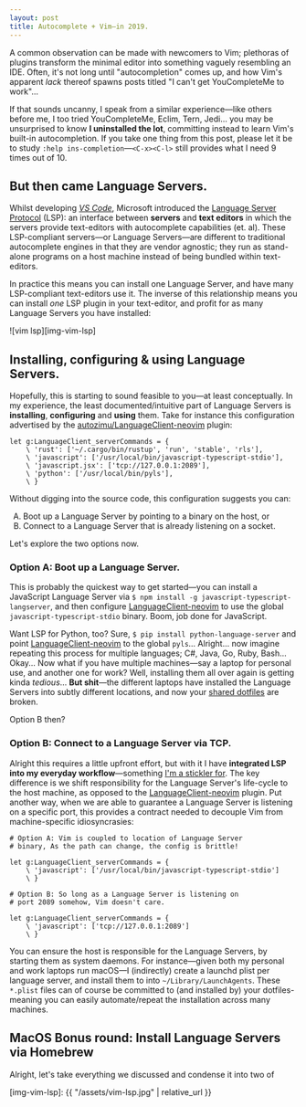 ```yaml
---
layout: post
title: Autocomplete + Vim—in 2019.
---
```


A common observation can be made with newcomers to Vim; plethoras of plugins
transform the minimal editor into something vaguely resembling an IDE. Often,
it's not long until "autocompletion" comes up, and how Vim's apparent _lack_
thereof spawns posts titled "I can't get YouCompleteMe to work"...

If that sounds uncanny, I speak from a similar experience—like others before me,
I too tried YouCompleteMe, Eclim, Tern, Jedi... you may be unsurprised to know
**I uninstalled the lot**, committing instead to learn Vim's built-in
autocompletion. If you take one thing from this post, please let it be to study
`:help ins-completion`—`<C-x><C-l>` still provides what I need 9 times out of
10.

## But then came Language Servers.

Whilst developing _[VS Code][vscode-site]_, Microsoft introduced the [Language
Server Protocol][lsp-site] (LSP): an interface between **servers** and **text
editors** in which the servers provide text-editors with autocomplete
capabilities (et. al). These LSP-compliant servers—or Language Servers—are
different to traditional autocomplete engines in that they are vendor agnostic;
they run as stand-alone programs on a host machine instead of being bundled
within text-editors.

In practice this means you can install one Language Server, and have many
LSP-compliant text-editors use it. The inverse of this relationship means you
can install _one_ LSP plugin in your text-editor, and profit for as many
Language Servers you have installed:

![vim lsp][img-vim-lsp]

## Installing, configuring & using Language Servers.

Hopefully, this is starting to sound feasible to you—at least conceptually. In
my experience, the least documented/intuitive part of Language Servers is
**installing**, **configuring** and **using** them. Take for instance this
configuration advertised by the [autozimu/LanguageClient-neovim][lsp-plugin]
plugin:

```vim
let g:LanguageClient_serverCommands = {
    \ 'rust': ['~/.cargo/bin/rustup', 'run', 'stable', 'rls'],
    \ 'javascript': ['/usr/local/bin/javascript-typescript-stdio'],
    \ 'javascript.jsx': ['tcp://127.0.0.1:2089'],
    \ 'python': ['/usr/local/bin/pyls'],
    \ }
```

Without digging into the source code, this configuration suggests you can:
<ol type="A">
  <li>Boot up a Language Server by pointing to a binary on the host, or</li>
  <li>Connect to a Language Server that is already listening on a socket.</li>
</ol>
Let's explore the two options now.

### Option A: Boot up a Language Server.

This is probably the quickest way to get started—you can install a JavaScript
Language Server via  `$ npm install -g javascript-typescript-langserver`, and
then configure [LanguageClient-neovim][lsp-plugin] to use the global
`javascript-typescript-stdio` binary.  Boom, job done for JavaScript.

Want LSP for Python, too? Sure, `$ pip install python-language-server` and point
[LanguageClient-neovim][lsp-plugin] to the global `pyls`... Alright... now
imagine repeating this process for multiple languages; C#, Java, Go, Ruby,
Bash...  Okay... Now what if you have multiple machines—say a laptop for
personal use, and another one for work? Well, installing them all over again is
getting kinda _tedious_... **But shit**—the different laptops have installed the
Language Servers into subtly different locations, and now your [shared
dotfiles][dotfiles] are broken.

Option B then?

### Option B: Connect to a Language Server via TCP.

Alright this requires a little upfront effort, but with it I have **integrated
LSP into my everyday workflow**—something [I'm a stickler
for][1k-dotfile-commits]. The key difference is we shift responsibility for the
Language Server's life-cycle to the host machine, as opposed to the
[LanguageClient-neovim][lsp-plugin] plugin. Put another way, when we are able to
guarantee a Language Server is listening on a specific port, this provides a
contract needed to decouple Vim from machine-specific idiosyncrasies:

```vim
# Option A: Vim is coupled to location of Language Server
# binary, As the path can change, the config is brittle!

let g:LanguageClient_serverCommands = {
    \ 'javascript': ['/usr/local/bin/javascript-typescript-stdio']
    \ }

# Option B: So long as a Language Server is listening on
# port 2089 somehow, Vim doesn't care.

let g:LanguageClient_serverCommands = {
    \ 'javascript': ['tcp://127.0.0.1:2089']
    \ }
```

You can ensure the host is responsible for the Language Servers, by starting
them as system daemons. For instance—given both my personal and work laptops run
macOS—I (indirectly) create a launchd plist per language server, and install
them to into `~/Library/LaunchAgents`. These `*.plist` files can of course be
committed to (and installed by) your dotfiles-meaning you can easily
automate/repeat the installation across many machines.

## MacOS Bonus round: Install Language Servers via Homebrew

Alright, let's take everything we discussed and condense it into two of

[img-vim-lsp]: {{ "/assets/vim-lsp.jpg"  | relative_url }}

[1k-dotfile-commits]: https://www.kieranbamforth.me/blog/one-thousand-dotfile-commits.html
[dotfiles]: https://github.com/kieran-bamforth/dotfiles
[lsp-plugin]: https://github.com/autozimu/LanguageClient-neovim
[lsp-site]: https://microsoft.github.io/language-server-protocol/
[vscode-site]: https://code.visualstudio.com/
